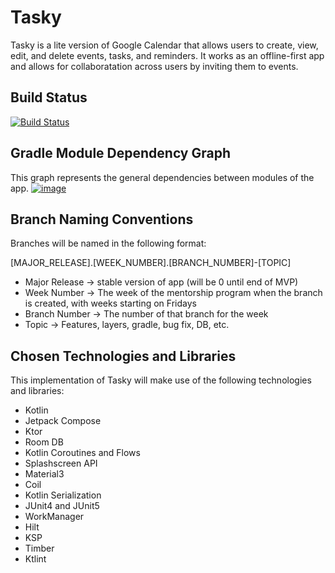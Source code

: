 # Tasky
Tasky is a lite version of Google Calendar that allows users to create, view, edit, and delete events, tasks, and reminders. It works as an offline-first app and allows for collaboratation across users by inviting them to events.

## Build Status
[![Build Status](https://app.bitrise.io/app/9d0e7ce1-df31-499b-9a23-7bcfb7c7d688/status.svg?token=qDqFmwjMOhEluPAexsnASw)](https://app.bitrise.io/app/9d0e7ce1-df31-499b-9a23-7bcfb7c7d688)

## Gradle Module Dependency Graph
This graph represents the general dependencies between modules of the app.
[![image](https://github.com/evanadwyer-pronoid-software/Tasky/assets/170752499/b2f0fcf2-7230-4e71-a3fa-732f7ded67d4)](https://miro.com/app/board/uXjVKAumJ6s=/)

## Branch Naming Conventions
Branches will be named in the following format:

[MAJOR_RELEASE].[WEEK_NUMBER].[BRANCH_NUMBER]-[TOPIC]
* Major Release -> stable version of app (will be 0 until end of MVP)
* Week Number -> The week of the mentorship program when the branch is created, with weeks starting on Fridays
* Branch Number -> The number of that branch for the week
* Topic -> Features, layers, gradle, bug fix, DB, etc.

## Chosen Technologies and Libraries
This implementation of Tasky will make use of the following technologies and libraries:
* Kotlin
* Jetpack Compose
* Ktor
* Room DB
* Kotlin Coroutines and Flows
* Splashscreen API
* Material3
* Coil
* Kotlin Serialization
* JUnit4 and JUnit5
* WorkManager
* Hilt
* KSP
* Timber
* Ktlint
